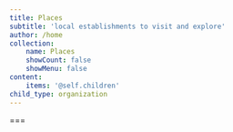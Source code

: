 ```yaml
---
title: Places
subtitle: 'local establishments to visit and explore'
author: /home
collection:
    name: Places
    showCount: false
    showMenu: false
content:
    items: '@self.children'
child_type: organization
---
```



===

